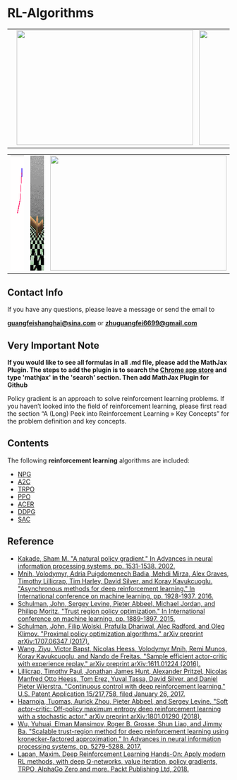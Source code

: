 # RL-Algorithms

<table>
  <tr>
    <td><img src="images/DDPG_result/ddpg_robots1.gif?raw=true" height="260px" width="400px"></td>
    <td><img src="images/PG_result/pg.gif?raw=true" height="260px" width="400px"></td>
    <td><img src="images/PPO_result/ppo.gif?raw=true" height="260px" width="400px"></td>
  </tr>
</table>  
<table>
  <tr>
    <td><img src="images/DDPG_result/DDPG_arm.gif?raw=true" height="260px" width="400px"></td>
    <td><img src="images/TRPO_result/trpo.gif?raw=true" height="260px" width="400px"></td>
    <td><img src="images/NPG_result/npg.gif?raw=true" height="260px" width="400px"></td>
  </tr>
</table>

## Contact Info
If you have any questions, please leave a message or send the email to 

**guangfeishanghai@sina.com** or **zhuguangfei6699@gmail.com**

## Very Important Note

**If you would like to see all formulas in all .md file, please add the MathJax Plugin. The steps to add the plugin is to search the [Chrome app store](https://chrome.google.com/webstore/category/extensions) and type 'mathjax' in the 'search' section. Then add MathJax Plugin for Github**

Policy gradient is an approach to solve reinforcement learning problems. If you haven’t looked into the field of reinforcement learning, please first read the section “A (Long) Peek into Reinforcement Learning » Key Concepts” for the problem definition and key concepts.

## Contents

The following **reinforcement learning** algorithms are included:

- [NPG](https://github.com/colin-zgf/RL-Algorithms/blob/master/NPG.md)
- [A2C](https://github.com/colin-zgf/RL-Algorithms/blob/master/A2C.md)
- [TRPO](https://github.com/colin-zgf/RL-Algorithms/blob/master/TRPO.md)
- [PPO](https://github.com/colin-zgf/RL-Algorithms/blob/master/PPO.md)
- [ACER](https://github.com/colin-zgf/RL-Algorithms/blob/master/ACER.md)
- [DDPG](https://github.com/colin-zgf/RL-Algorithms/blob/master/DDPG.md)
- [SAC](https://github.com/colin-zgf/RL-Algorithms/blob/master/SAC.md)

## Reference

- [Kakade, Sham M. "A natural policy gradient." In Advances in neural information processing systems, pp. 1531-1538. 2002.](https://papers.nips.cc/paper/2073-a-natural-policy-gradient.pdf)
- [Mnih, Volodymyr, Adria Puigdomenech Badia, Mehdi Mirza, Alex Graves, Timothy Lillicrap, Tim Harley, David Silver, and Koray Kavukcuoglu. "Asynchronous methods for deep reinforcement learning." In International conference on machine learning, pp. 1928-1937. 2016.](https://arxiv.org/pdf/1602.01783.pdf)
- [Schulman, John, Sergey Levine, Pieter Abbeel, Michael Jordan, and Philipp Moritz. "Trust region policy optimization." In International conference on machine learning, pp. 1889-1897. 2015.](https://arxiv.org/pdf/1502.05477.pdf)
- [Schulman, John, Filip Wolski, Prafulla Dhariwal, Alec Radford, and Oleg Klimov. "Proximal policy optimization algorithms." arXiv preprint arXiv:1707.06347 (2017).](https://arxiv.org/pdf/1707.06347.pdf)
- [Wang, Ziyu, Victor Bapst, Nicolas Heess, Volodymyr Mnih, Remi Munos, Koray Kavukcuoglu, and Nando de Freitas. "Sample efficient actor-critic with experience replay." arXiv preprint arXiv:1611.01224 (2016).](https://arxiv.org/pdf/1611.01224.pdf)
- [Lillicrap, Timothy Paul, Jonathan James Hunt, Alexander Pritzel, Nicolas Manfred Otto Heess, Tom Erez, Yuval Tassa, David Silver, and Daniel Pieter Wierstra. "Continuous control with deep reinforcement learning." U.S. Patent Application 15/217,758, filed January 26, 2017.](https://arxiv.org/pdf/1509.02971.pdf)
- [Haarnoja, Tuomas, Aurick Zhou, Pieter Abbeel, and Sergey Levine. "Soft actor-critic: Off-policy maximum entropy deep reinforcement learning with a stochastic actor." arXiv preprint arXiv:1801.01290 (2018).](https://arxiv.org/pdf/1801.01290.pdf)
- [Wu, Yuhuai, Elman Mansimov, Roger B. Grosse, Shun Liao, and Jimmy Ba. "Scalable trust-region method for deep reinforcement learning using kronecker-factored approximation." In Advances in neural information processing systems, pp. 5279-5288. 2017.](https://arxiv.org/pdf/1708.05144.pdf)
- [Lapan, Maxim. Deep Reinforcement Learning Hands-On: Apply modern RL methods, with deep Q-networks, value iteration, policy gradients, TRPO, AlphaGo Zero and more. Packt Publishing Ltd, 2018.](https://books.google.com/books?hl=en&lr=&id=xKdhDwAAQBAJ&oi=fnd&pg=PP1&dq=Deep+Reinforcement+Learning+Hands-On&ots=wTeckp2m8B&sig=cd8CvMkvJMfSb3MMWeHo3VkdYh8#v=onepage&q=Deep%20Reinforcement%20Learning%20Hands-On&f=false)
